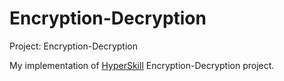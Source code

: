 # Encryption-Decryption

Project: Encryption-Decryption

My implementation of [HyperSkill](https://hyperskill.org/) Encryption-Decryption project.
